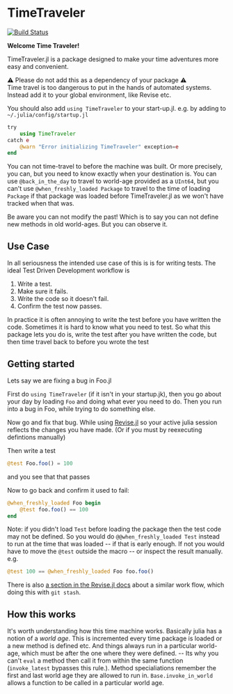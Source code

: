 # TimeTraveler

[![Build Status](https://github.com/oxinabox/TimeTraveler.jl/actions/workflows/CI.yml/badge.svg?branch=main)](https://github.com/oxinabox/TimeTraveler.jl/actions/workflows/CI.yml?query=branch%3Amain)


**Welcome Time Traveler!**  

TimeTraveler.jl is a package designed to make your time adventures more easy and  convenient.

⚠️ Please do not add this as a dependency of your package ⚠️  
Time travel is too dangerous to put in the hands of automated systems.
Instead add it to your global environment, like Revise etc.

You should also add `using TimeTraveler` to your start-up.jl.
e.g. by adding to `~/.julia/config/startup.jl`
```julia
try
    using TimeTraveler
catch e
    @warn "Error initializing TimeTraveler" exception=e
end
```


You can not time-travel to before the machine was built.
Or more precisely, you can, but you need to know exactly when your destination is. 
You can use `@back_in_the_day` to travel to world-age provided as a `UInt64`, but you can't use `@when_freshly_loaded Package` to travel to the time of loading `Package` if that package was loaded before TimeTraveler.jl as we won't have tracked when that was.

Be aware you can not modify the past!
Which is to say you can not define new methods in old world-ages.
But you can observe it.

## Use Case

In all seriousness the intended use case of this is is for writing tests.
The ideal Test Driven Development workflow is

1. Write a test.
2. Make sure it fails.
3. Write the code so it doesn't fail.
4. Confirm the test now passes.

In practice it is often annoying to write the test before you have written the code. Sometimes it is hard to know what you need to test.
So what this package lets you do is, write the test after you have written the code, but then time travel back to before you wrote the test


## Getting started

Lets say we are fixing a bug in Foo.jl

First do
`using TimeTraveler` (if it isn't in your startup.jk),
then you go about your day by loading `Foo` and doing what ever you need to do.
Then you run into a bug in Foo, while trying to do something else.

Now go and fix that bug.
While using [Revise.jl](https://timholy.github.io/Revise.jl) so your active julia session reflects the changes you have made.
(Or if you must by reexecuting defintions manually)

Then write a test
```julia
@test Foo.foo() = 100
```
and you see that that passes

Now to go back and confirm it used to fail:
```julia
@when_freshly_loaded Foo begin
    @test foo.foo() == 100
end
```


Note: if you didn't load `Test` before loading the package then the test code may not be defined.
So you would do `@@when_freshly_loaded Test` instead to run at the time that was loaded -- if that is early enough.
If not you would have to move the `@test` outside the macro -- or inspect the result manually.
e.g.
```julia
@test 100 == @when_freshly_loaded Foo foo.foo()
```

There is also [a section in the Revise.jl docs](https://timholy.github.io/Revise.jl/stable/#Secrets-of-Revise-%22wizards%22-1) about a similar work flow, which doing this with `git stash`.


## How this works

It's worth understanding how this time machine works.
Basically julia has a notion of a _world age_.
This is incremented every time package is loaded or a new method is defined etc.
And things always run in a particular world-age, which must be after the one where they were defined. -- Its why you can't `eval` a method then call it from within the same function (`invoke_latest` bypasses this rule.).
Method specialiations remember the first and last world age they are allowed to run in.
`Base.invoke_in_world` allows a function to be called in a particular world age.